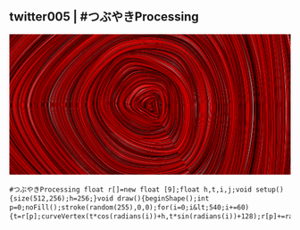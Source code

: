 ## twitter005 | #つぶやきProcessing 
![twitter](https://github.com/nicolasbaez/twitter005/blob/master/twitter005-001650.png)
```processing
#つぶやきProcessing float r[]=new float [9];float h,t,i,j;void setup(){size(512,256);h=256;}void draw(){beginShape();int p=0;noFill();stroke(random(255),0,0);for(i=0;i&lt;540;i+=60){t=r[p];curveVertex(t*cos(radians(i))+h,t*sin(radians(i))+128);r[p]+=random(-1,1.4);p++;}endShape();}
```
